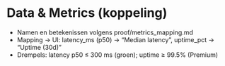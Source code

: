 # Data & Metrics (koppeling)

- Namen en betekenissen volgens proof/metrics_mapping.md
- Mapping → UI: latency_ms (p50) → “Median latency”, uptime_pct → “Uptime (30d)”
- Drempels: latency p50 ≤ 300 ms (groen); uptime ≥ 99.5% (Premium)
